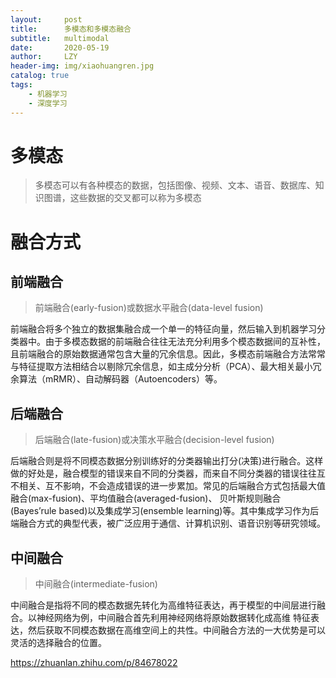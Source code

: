 ```yaml
---
layout:     post
title:      多模态和多模态融合
subtitle:   multimodal
date:       2020-05-19
author:     LZY
header-img: img/xiaohuangren.jpg
catalog: true
tags:
    - 机器学习
    - 深度学习
---
```


# 多模态

> 多模态可以有各种模态的数据，包括图像、视频、文本、语音、数据库、知识图谱，这些数据的交叉都可以称为多模态

# 融合方式

## 前端融合

> 前端融合(early-fusion)或数据水平融合(data-level fusion)

前端融合将多个独立的数据集融合成一个单一的特征向量，然后输入到机器学习分类器中。由于多模态数据的前端融合往往无法充分利用多个模态数据间的互补性，且前端融合的原始数据通常包含大量的冗余信息。因此，多模态前端融合方法常常与特征提取方法相结合以剔除冗余信息，如主成分分析（PCA）、最大相关最小冗余算法（mRMR）、自动解码器（Autoencoders）等。

## 后端融合

> 后端融合(late-fusion)或决策水平融合(decision-level fusion)

后端融合则是将不同模态数据分别训练好的分类器输出打分(决策)进行融合。这样做的好处是，融合模型的错误来自不同的分类器，而来自不同分类器的错误往往互不相关、互不影响，不会造成错误的进一步累加。常见的后端融合方式包括最大值融合(max-fusion)、平均值融合(averaged-fusion)、 贝叶斯规则融合(Bayes’rule based)以及集成学习(ensemble learning)等。其中集成学习作为后端融合方式的典型代表，被广泛应用于通信、计算机识别、语音识别等研究领域。

## 中间融合

> 中间融合(intermediate-fusion)

中间融合是指将不同的模态数据先转化为高维特征表达，再于模型的中间层进行融合。以神经网络为例，中间融合首先利用神经网络将原始数据转化成高维 特征表达，然后获取不同模态数据在高维空间上的共性。中间融合方法的一大优势是可以灵活的选择融合的位置。


https://zhuanlan.zhihu.com/p/84678022